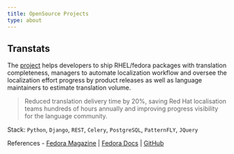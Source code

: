 ```yaml
---
title: OpenSource Projects
type: about
---
```


## Transtats

The [project](https://transtats.org/) helps developers to ship RHEL/fedora packages with translation completeness,
managers to automate localization workflow and oversee the localization effort progress by
product releases as well as language maintainers to estimate translation volume.

> Reduced translation delivery time by 20%, saving Red Hat localisation teams
hundreds of hours annually and improving progress visibility for the language community.

Stack: `Python`, `Django`, `REST`, `Celery`, `PostgreSQL`, `PatternFLY`, `JQuery`

References - 
[Fedora Magazine](https://fedoramagazine.org/tracking-translations-with-transtats/) | 
[Fedora Docs](https://docs.fedoraproject.org/en-US/localization/transtats/) | 
[GitHub](https://github.com/transtats/transtats)
